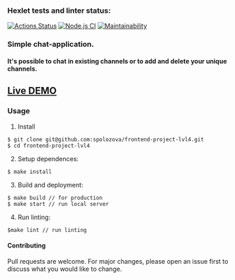 ### Hexlet tests and linter status:
[![Actions Status](https://github.com/spolozova/frontend-project-lvl4/workflows/hexlet-check/badge.svg)](https://github.com/spolozova/frontend-project-lvl4/actions)
[![Node.js CI](https://github.com/spolozova/frontend-project-lvl4/actions/workflows/node.js.yml/badge.svg)](https://github.com/spolozova/frontend-project-lvl4/actions/workflows/node.js.yml)
[![Maintainability](https://api.codeclimate.com/v1/badges/fec564feb18b7e5a9534/maintainability)](https://codeclimate.com/github/spolozova/frontend-project-lvl4/maintainability)

### Simple chat-application. 
#### It's possible to chat in existing channels or to add and delete your unique channels.
## [Live DEMO](https://sveta-chat.herokuapp.com/)

### Usage
1. Install
```
$ git clone git@github.com:spolozova/frontend-project-lvl4.git
$ cd frontend-project-lvl4
```
2. Setup dependences: 
```
$ make install
```
3. Build and deployment:
```
$ make build // for production
$ make start // run local server
```
4. Run linting:
```
$make lint // run linting
```
#### Contributing
Pull requests are welcome. For major changes, please open an issue first to discuss what you would like to change.